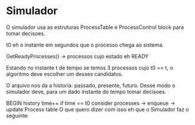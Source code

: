 # Simulador

O simulador usa as estruturas ProcessTable e ProcessControl block para tomar decisoes.

t0 eh o instante em segundos que o processo chega ao sistema.

GetReadyProcesses() -> processos cujo estado eh READY

Estando no instante t de tempo se temos 3 processos cujo t0 == t, o algoritmo deve escolher
um desses candidatos.

O arquivo nos da a historia: passado, presente, futuro.
Desse modo o simulador deve, para um dado instante do tempo tomar decisoes.

BEGIN history
time++
if time == t0
	consider processes -> enqueue -> update Process table
O que quero dizer com isso eh que o Simulador faz o seguinte:
